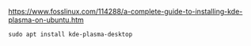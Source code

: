 https://www.fosslinux.com/114288/a-complete-guide-to-installing-kde-plasma-on-ubuntu.htm

`sudo apt install kde-plasma-desktop`
